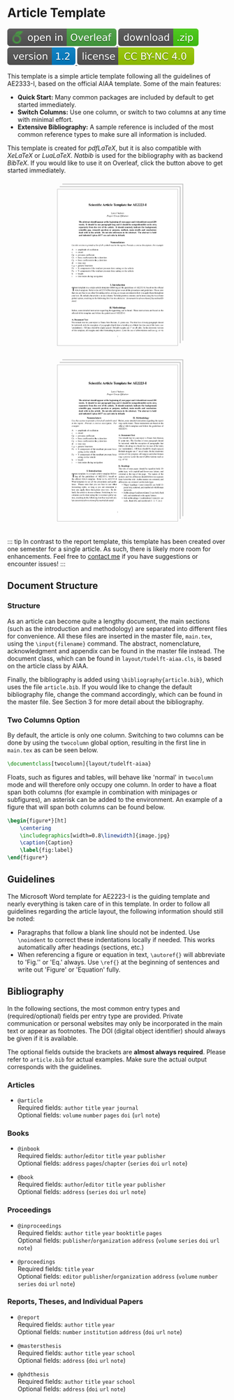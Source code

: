 # Article Template

<p>
  <a href="https://www.overleaf.com/docs?snip_uri=https://github.com/dzwaneveld/TU-Delft-Unofficial-Article-Template/archive/master.zip" target="_blank" rel="noopener noreferrer">
    <img src="./img/open-in-overleaf.svg" alt="Open in Overleaf">
  </a>
  <a href="https://github.com/dzwaneveld/TU-Delft-Unofficial-Article-Template/archive/master.zip">
    <img src="./img/download-zip.svg" alt="Download">
  </a>
  <a href="https://github.com/dzwaneveld/TU-Delft-Unofficial-Article-Template/" target="_blank" rel="noopener noreferrer">
    <img src="./img/version-1.2.svg" alt="Version 1.2">
  </a>
  <a href="/about">
    <img src="./img/license-CC-BY-NC-4.0.svg" alt="License CC BY-NC 4.0">
  </a>
</p>

This template is a simple article template following all the guidelines of AE2333-I, based on the official AIAA template. Some of the main features:

* **Quick Start:** Many common packages are included by default to get started immediately.
* **Switch Columns:** Use one column, or switch to two columns at any time with minimal effort.
* **Extensive Bibliography:** A sample reference is included of the most common reference types to make sure all information is included.

This template is created for _pdfLaTeX_, but it is also compatible with _XeLaTeX_ or _LuaLaTeX_. _Natbib_ is used for the bibliography with as backend _BibTeX_. If you would like to use it on Overleaf, click the button above to get started immediately.

<p align="center">
  <img src="./img/example-article.png" alt="Report Style" width="275" hspace="20" vspace="20" style='border:1px solid #c7c7c7; box-shadow: 4px -4px 0 #fff, 6px -6px 0 #c7c7c7, 10px -10px 0 #fff, 12px -12px 0 #c7c7c7'>
  <img src="./img/example-article-twocolumn.png" alt="Report Classic Style" width="275" hspace="20" vspace="20" style='border:1px solid #c7c7c7; box-shadow: 4px -4px 0 #fff, 6px -6px 0 #c7c7c7, 10px -10px 0 #fff, 12px -12px 0 #c7c7c7'>
</p>

::: tip
In contrast to the report template, this template has been created over one semester for a single article. As such, there is likely more room for enhancements. Feel free to [contact me](/about.html#contact) if you have suggestions or encounter issues!
:::

## Document Structure

### Structure

As an article can become quite a lengthy document, the main sections (such as the introduction and methodology) are separated into different files for convenience. All these files are inserted in the master file, `main.tex`, using the `\input{filename}` command. The abstract, nomenclature, acknowledgment and appendix can be found in the master file instead. The document class, which can be found in `layout/tudelft-aiaa.cls`, is based on the article class by AIAA.

Finally, the bibliography is added using `\bibliography{article.bib}`, which uses the file `article.bib`. If you would like to change the default bibliography file, change the command accordingly, which can be found in the master file. See Section 3 for more detail about the bibliography.

### Two Columns Option

By default, the article is only one column. Switching to two columns can be done by using the `twocolumn` global option, resulting in the first line in `main.tex` as can be seen below.

```LaTeX
\documentclass[twocolumn]{layout/tudelft-aiaa}
```

Floats, such as figures and tables, will behave like 'normal' in `twocolumn` mode and will therefore only occupy one column. In order to have a float span both columns (for example in combination with minipages or subfigures), an asterisk can be added to the environment. An example of a figure that will span both columns can be found below.

```LaTeX
\begin{figure*}[ht]
    \centering
    \includegraphics[width=0.8\linewidth]{image.jpg}
    \caption{Caption}
    \label{fig:label}
\end{figure*}
```

## Guidelines

The Microsoft Word template for AE2223-I is the guiding template and nearly everything is taken care of in this template. In order to follow all guidelines regarding the article layout, the following information should still be noted:

- Paragraphs that follow a blank line should not be indented. Use `\noindent` to correct these indentations locally if needed. This works automatically after headings (sections, etc.)
- When referencing a figure or equation in text, `\autoref{}` will abbreviate to 'Fig.'' or 'Eq.' always. Use `\ref{}` at the beginning of sentences and write out 'Figure' or 'Equation' fully.

## Bibliography

In the following sections, the most common entry types and (required/optional) fields per entry type are provided. Private communication or personal websites may only be incorporated in the main text or appear as footnotes. The DOI (digital object identifier) should always be given if it is available.

The optional fields outside the brackets are **almost always required**. Please refer to `article.bib` for actual examples. Make sure the actual output corresponds with the guidelines.

### Articles

- `@article`\
Required fields: `author` `title` `year` `journal`\
Optional fields: `volume` `number` `pages` `doi` (`url` `note`)

### Books

- `@inbook`\
Required fields: `author`/`editor` `title` `year` `publisher`\
Optional fields: `address` `pages`/`chapter` (`series` `doi` `url` `note`)

- `@book`\
Required fields: `author`/`editor` `title` `year` `publisher`\
Optional fields: `address` (`series` `doi` `url` `note`)

### Proceedings

- `@inproceedings`\
Required fields: `author` `title` `year` `booktitle` `pages`\
Optional fields: `publisher`/`organization` `address` (`volume` `series` `doi` `url` `note`)

- `@proceedings`\
Required fields: `title` `year`\
Optional fields: `editor` `publisher`/`organization` `address` (`volume` `number` `series` `doi` `url` `note`)

### Reports, Theses, and Individual Papers

- `@report`\
Required fields: `author` `title` `year`\
Optional fields: `number` `institution` `address` (`doi` `url` `note`)

- `@mastersthesis`\
Required fields: `author` `title` `year` `school`\
Optional fields: `address` (`doi` `url` `note`)

- `@phdthesis`\
Required fields: `author` `title` `year` `school`\
Optional fields: `address` (`doi` `url` `note`)
